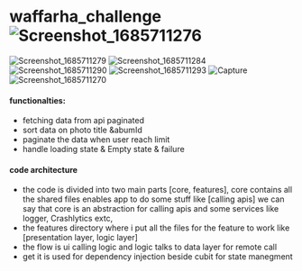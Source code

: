 # waffarha_challenge![Screenshot_1685711276](https://github.com/monaGamal2022/Waffarha-Flutter-Challenge/assets/109663539/56c68271-cef4-49c5-a42f-b0b7f13337c5)
![Screenshot_1685711279](https://github.com/monaGamal2022/Waffarha-Flutter-Challenge/assets/109663539/260fcc14-2e47-4fd4-933d-55e11b1c2746)
![Screenshot_1685711284](https://github.com/monaGamal2022/Waffarha-Flutter-Challenge/assets/109663539/dfd74f2e-5235-4e83-b003-0df2940fcd82)
![Screenshot_1685711290](https://github.com/monaGamal2022/Waffarha-Flutter-Challenge/assets/109663539/62ca5a3e-9c82-4dce-9152-239f4d0542c0)
![Screenshot_1685711293](https://github.com/monaGamal2022/Waffarha-Flutter-Challenge/assets/109663539/08daeee9-f7bb-47da-a9c6-1cc40a97a613)
![Capture](https://github.com/monaGamal2022/Waffarha-Flutter-Challenge/assets/109663539/a2d96ed5-5877-4e6d-8197-464399bf7248)
![Screenshot_1685711270](https://github.com/monaGamal2022/Waffarha-Flutter-Challenge/assets/109663539/cb9ff099-cea2-4d2d-b2ba-9a4aecd8ca44)


#### functionalties: 
- fetching data from api paginated
- sort data on photo title &abumId
- paginate the data when user reach limit  
- handle loading state & Empty state & failure
#### code architecture 
- the code is divided into two main parts [core, features], core contains all the shared files enables app to do some stuff like [calling apis] 
we can say that core is an abstraction for calling apis and some services like logger, Crashlytics extc,
- the features directory where i put all the files for the feature to work like [presentation layer, logic layer] 
- the flow is ui calling logic and logic talks to data layer for remote call 
- get it is used for dependency injection beside cubit for state manegment
